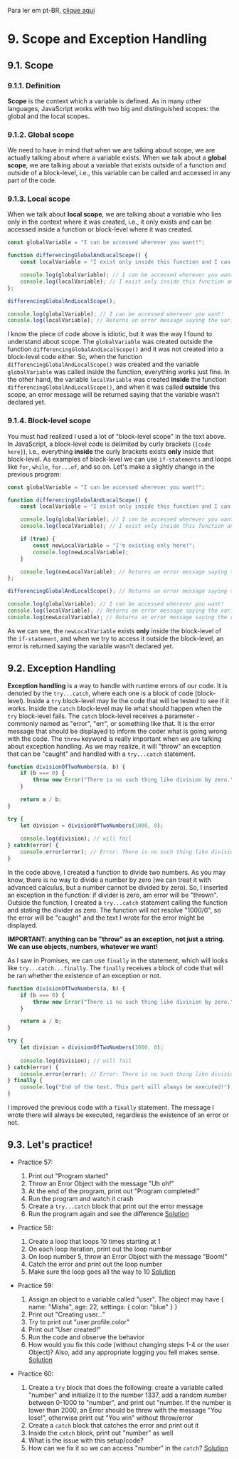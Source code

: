 Para ler em pt-BR, [clique aqui](/pt-br/js/textos/09-escopo%26Excecoes.md)

# 9. Scope and Exception Handling

## 9.1. Scope

### 9.1.1. Definition

**Scope** is the context which a variable is defined. As in many other languages, JavaScript works with two big and distinguished scopes: the global and the local scopes.  

### 9.1.2. Global scope

We need to have in mind that when we are talking about scope, we are actually talking about where a variable exists. When we talk about a **global scope**, we are talking about a variable that exists outside of a function and outside of a block-level, i.e., this variable can be called and accessed in any part of the code.

### 9.1.3. Local scope

When we talk about **local scope**, we are talking about a variable who lies only in the context where it was created, i.e., it only exists and can be accessed inside a function or block-level where it was created.

```javascript
const globalVariable = "I can be accessed wherever you want!";

function differencingGlobalAndLocalScope() {
    const localVariable = "I exist only inside this function and I can be called only inside this function as well!";

    console.log(globalVariable); // I can be accessed wherever you want!
    console.log(localVariable); // I exist only inside this function and I can be called only inside this function as well!
};

differencingGlobalAndLocalScope();

console.log(globalVariable); // I can be accessed wherever you want!
console.log(localVariable); // Returns an error message saying the variable wasn't declared yet
```

I know the piece of code above is idiotic, but it was the way I found to understand about scope. The `globalVariable` was created outside the function `differencingGlobalAndLocalScope()` and it was not created into a block-level code either. So, when the function `differencingGlobalAndLocalScope()` was created and the variable `globalVariable` was called inside the function, everything works just fine. In the other hand, the variable `localVariable` was created **inside** the function `differencingGlobalAndLocalScope()`, and when it was called **outside** this scope, an error message will be returned saying that the variable wasn't declared yet.

### 9.1.4. Block-level scope

You must had realized I used a lot of "block-level scope" in the text above. In JavaScript, a block-level code is delimited by curly brackets (`{code here}`), i.e., everything **inside** the curly brackets exists **only** inside that block-level. As examples of block-level we can use `if-statements` and loops like `for`, `while`, `for...of`, and so on.
Let's make a slightly change in the previous program:

```javascript
const globalVariable = "I can be accessed wherever you want!";

function differencingGlobalAndLocalScope() {
    const localVariable = "I exist only inside this function and I can be called only inside this function as well!";

    console.log(globalVariable); // I can be accessed wherever you want!
    console.log(localVariable); // I exist only inside this function and I can be called only inside this function as well!

    if (true) {
        const newLocalVariable = "I'm existing only here!";
        console.log(newLocalVariable);       
    }

    console.log(newLocalVariable); // Returns an error message saying the variable wasn't declared yet and the program stops here
};

differencingGlobalAndLocalScope(); // Returns an error message saying the variable wasn't declared yet

console.log(globalVariable); // I can be accessed wherever you want!
console.log(localVariable); // Returns an error message saying the variable wasn't declared yet
console.log(newLocalVariable); // Returns an error message saying the variable wasn't declared yet
```

As we can see, the `newLocalVariable` exists **only** inside the block-level of the `if-statement`, and when we try to access it outside the block-level, an error is returned saying the variable wasn't declared yet.

## 9.2. Exception Handling

**Exception handling** is a way to handle with runtime errors of our code. It is denoted by the `try...catch`, where each one is a block of code (block-level).
Inside a `try` block-level may lie the code that will be tested to see if it works. Inside the `catch` block-level may lie what should happen when the `try` block-level fails. The `catch` block-level receives a parameter - commonly named as "error", "err", or something like that. It is the error message that should be displayed to inform the coder what is going wrong with the code.
The `throw` keyword is really important when we are talking about exception handling. As we may realize, it will "throw" an exception that can be "caught" and handled with a `try...catch` statement.

```javascript
function divisionOfTwoNumbers(a, b) {
    if (b === 0) {
        throw new Error("There is no such thing like division by zero.");
    }

    return a / b;
}

try {
    let division = divisionOfTwoNumbers(1000, 0);
    
    console.log(division); // will fail
} catch(error) {
    console.error(error); // Error: There is no such thing like division by zero.
}
```

In the code above, I created a function to divide two numbers. As you may know, there is no way to divide a number by zero (we can treat it with advanced calculus, but a number cannot be divided by zero). So, I inserted an exception in the function: if divider is zero, am error will be "thrown". Outside the function, I created a `try...catch` statement calling the function and stating the divider as zero. The function will not resolve "1000/0", so the error will be "caught" and the text I wrote for the error might be displayed.

**IMPORTANT: anything can be "throw" as an exception, not just a string. We can use objects, numbers, whatever we want!**

As I saw in Promises, we can use `finally` in the statement, which will looks like `try...catch...finally`. The `finally` receives a block of code that will be ran whether the existence of an exception or not.

```javascript
function divisionOfTwoNumbers(a, b) {
    if (b === 0) {
        throw new Error("There is no such thing like division by zero.");
    }

    return a / b;
}

try {
    let division = divisionOfTwoNumbers(1000, 0);
    
    console.log(division); // will fail
} catch(error) {
    console.error(error); // Error: There is no such thing like division by zero.
} finally {
    console.log("End of the test. This part will always be executed!");
}
```

I improved the previous code with a `finally` statement. The message I wrote there will always be executed, regardless the existence of an error or not.

## 9.3. **Let's practice!**

- Practice 57:
    1. Print out "Program started"
    2. Throw an Error Object with the message "Uh oh!"
    3. At the end of the program, print out "Program completed!"
    4. Run the program and watch it crash
    5. Create a `try...catch` block that print out the error message
    6. Run the program again and see the difference [Solution](/en/js/practicing/p57.js)

- Practice 58:
    1. Create a loop that loops 10 times starting at 1
    2. On each loop iteration, print out the loop number
    3. On loop number 5, throw an Error Object with the message "Boom!"
    4. Catch the error and print out the loop number
    5. Make sure the loop goes all the way to 10 [Solution](/en/js/practicing/p58.js)

- Practice 59:
    1. Assign an object to a variable called "user". The object may have { name: "Misha", age: 22, settings: { color: "blue" } }
    2. Print out "Creating user..."
    3. Try to print out "user.profile.color"
    4. Print out "User created!"
    5. Run the code and observe the behavior
    6. How would you fix this code (without changing steps 1-4 or the user Object)? Also, add any appropriate logging you fell makes sense. [Solution](/en/js/practicing/p59.js)

- Practice 60:
    1. Create a `try` block that does the following: create a variable called "number" and initialize it to the number 1337, add a random number between 0-1000 to "number", and print out "number. If the number is lower than 2000, an Error should be threw with the message "You lose!", otherwise print out "You win" without throw/error
    2. Create a `catch` block that catches the error and print out it
    3. Inside the `catch` block, print out "number" as well
    4. What is the issue with this setup/code?
    5. How can we fix it so we can access "number" in the `catch`? [Solution](/en/js/practicing/p60.js)
